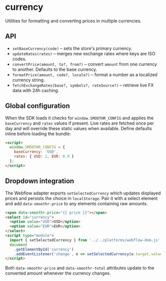 # currency

Utilities for formatting and converting prices in multiple currencies.

## API

- `setBaseCurrency(code)` – sets the store's primary currency.
- `updateRates(rates)` – merges new exchange rates where keys are ISO codes.
- `convertPrice(amount, to?, from?)` – convert `amount` from one currency to
  another. Defaults to the base currency.
- `formatPrice(amount, code?, locale?)` – format a number as a localized
  currency string.
- `fetchExchangeRates(base?, symbols?, rateSource?)` – retrieve live FX data with 24h caching.

## Global configuration

When the SDK loads it checks for `window.SMOOTHR_CONFIG` and applies the
`baseCurrency` and `rates` values if present. Live rates are fetched once per
day and will override these static values when available. Define defaults inline
before loading the bundle:

```html
<script>
  window.SMOOTHR_CONFIG = {
    baseCurrency: 'USD',
    rates: { USD: 1, EUR: 0.9 }
  };
</script>
```

## Dropdown integration

The Webflow adapter exports `setSelectedCurrency` which updates displayed prices
and persists the choice in `localStorage`. Pair it with a select element and add
`data-smoothr-price` to any elements containing raw amounts.

```html
<span data-smoothr-price="{{ price }}"></span>
<select id="currency">
  <option value="USD">USD</option>
  <option value="EUR">EUR</option>
</select>
<script type="module">
  import { setSelectedCurrency } from '../../platforms/webflow-dom.js';
  document
    .getElementById('currency')
    .addEventListener('change', e => setSelectedCurrency(e.target.value));
</script>
```

Both `data-smoothr-price` and `data-smoothr-total` attributes update to the
converted amount whenever the currency changes.
